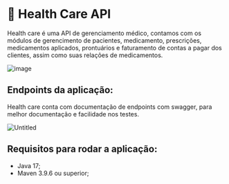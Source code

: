 # 💉 Health Care API

Health care é uma API de gerenciamento médico, contamos com os módulos de gerencimento de pacientes, medicamento, prescrições, medicamentos aplicados, prontuários e faturamento de contas a pagar dos clientes, assim como suas relações de medicamentos. 

![image](https://prod-files-secure.s3.us-west-2.amazonaws.com/0b11979f-7703-4fd5-8e57-bf6c52262add/fe45a108-ee51-40b7-b973-46402c8d2496/health-care.png)

## Endpoints da aplicação:

Health care conta com documentação de endpoints com swagger, para melhor documentação e facilidade nos testes.

![Untitled](https://prod-files-secure.s3.us-west-2.amazonaws.com/0b11979f-7703-4fd5-8e57-bf6c52262add/61067416-5614-47c7-a08a-4f86a71bbba9/Untitled.png)

## Requisitos para rodar a aplicação:

- Java 17;
- Maven 3.9.6 ou superior;
